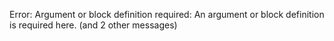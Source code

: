 <!-- markdownlint-disable -->
Error: Argument or block definition required: An argument or block definition is required here. (and 2 other messages)
